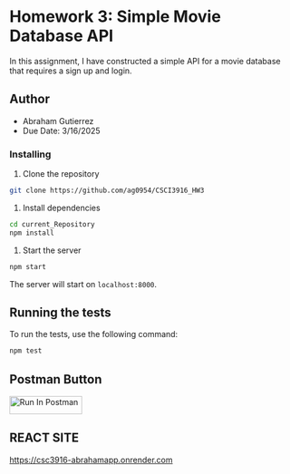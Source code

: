 # Homework 3: Simple Movie Database API

In this assignment, I have constructed a simple API for a movie database that requires a sign up and login.

## Author
- Abraham Gutierrez
- Due Date: 3/16/2025

### Installing

1. Clone the repository
```zsh
git clone https://github.com/ag0954/CSCI3916_HW3
```

1. Install dependencies
```zsh
cd current_Repository
npm install
```

1. Start the server
```zsh
npm start
```

The server will start on `localhost:8000`.

## Running the tests

To run the tests, use the following command:

```bash
npm test
```

## Postman Button

[<img src="https://run.pstmn.io/button.svg" alt="Run In Postman" style="width: 128px; height: 32px;">](https://app.getpostman.com/run-collection/41591718-434087f5-dd9a-4e6e-8a60-c9816155e261?action=collection%2Ffork&source=rip_markdown&collection-url=entityId%3D41591718-434087f5-dd9a-4e6e-8a60-c9816155e261%26entityType%3Dcollection%26workspaceId%3D01844ba1-5b74-48d1-a6fc-09d6dac43dcb#?env%5BHW3_abraham%5D=W3sia2V5IjoiSldUIiwidmFsdWUiOiIiLCJlbmFibGVkIjp0cnVlLCJ0eXBlIjoiZGVmYXVsdCIsInNlc3Npb25WYWx1ZSI6IkpXVC4uLiIsImNvbXBsZXRlU2Vzc2lvblZhbHVlIjoiSldUIGV5SmhiR2NpT2lKSVV6STFOaUlzSW5SNWNDSTZJa3BYVkNKOS5leUpwWkNJNklqWTNaRFJrTW1WaE9UazRNbUZtWVdabVl6Um1ZMlJsTXlJc0luVnpaWEp1WVcxbElqb2lhbTlvYmk1a2IyVkFaMjFoYVd3dVkyOXRJaXdpYVdGMElqb3hOelF5TURBd09Ea3dMQ0psZUhBaU9qRTNOREl3TURRME9UQjkuc2p5MzJFZW1kM0RuZTB1eTIyUHVCckJZZDItelgxeGdJcVdsaFYxaENFayIsInNlc3Npb25JbmRleCI6MH1d)



## REACT SITE

https://csc3916-abrahamapp.onrender.com
